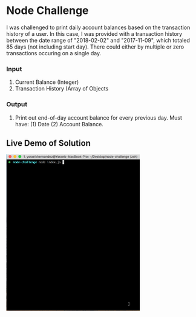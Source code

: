 # Node Challenge
I was challenged to print daily account balances based on the transaction history of a user. In this case, I was provided with a transaction history between the date range of "2018-02-02" and "2017-11-09", which totaled 85 days (not including start day). There could either by multiple or zero transactions occuring on a single day.

### Input
1. Current Balance (Integer)
2. Transaction History (Array of Objects

### Output
1. Print out end-of-day account balance for every previous day. Must have: (1) Date (2) Account Balance.

## Live Demo of Solution
<img src="https://github.com/ykeanu/node-challenge/blob/master/assets/live-demo.gif?raw=true" width="70%" height="70%">
